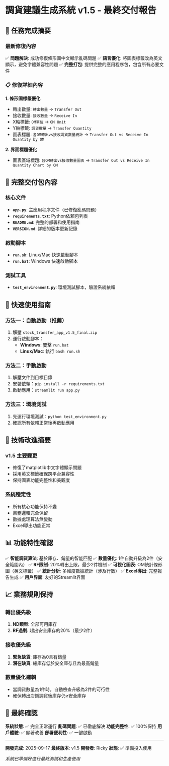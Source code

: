 # 調貨建議生成系統 v1.5 - 最終交付報告

## 🎯 任務完成摘要

### 最新修復內容
✅ **問題解決**: 成功修復條形圖中文顯示亂碼問題
✅ **語言優化**: 將圖表標籤改為英文顯示，避免字體兼容性問題
✅ **完整打包**: 提供完整的應用程序包，包含所有必要文件

### 📋 修復詳細內容

**1. 條形圖標籤優化**
- 轉出數量: `轉出數量` → `Transfer Out`
- 接收數量: `接收數量` → `Receive In`
- X軸標籤: `OM單位` → `OM Unit`
- Y軸標籤: `調貨數量` → `Transfer Quantity`
- 圖表標題: `各OM轉出vs接收調貨數量統計` → `Transfer Out vs Receive In Quantity by OM`

**2. 界面標題優化**
- 圖表區域標題: `各OM轉出vs接收數量圖表` → `Transfer Out vs Receive In Quantity Chart by OM`

## 📁 完整交付包內容

### 核心文件
- **`app.py`**: 主應用程序文件（已修復亂碼問題）
- **`requirements.txt`**: Python依賴包列表
- **`README.md`**: 完整的部署和使用指南
- **`VERSION.md`**: 詳細的版本更新記錄

### 啟動腳本
- **`run.sh`**: Linux/Mac 快速啟動腳本
- **`run.bat`**: Windows 快速啟動腳本

### 測試工具
- **`test_environment.py`**: 環境測試腳本，驗證系統依賴

## 🚀 快速使用指南

### 方法一：自動啟動（推薦）
1. 解壓 `stock_transfer_app_v1.5_final.zip`
2. 運行啟動腳本：
   - **Windows**: 雙擊 `run.bat`
   - **Linux/Mac**: 執行 `bash run.sh`

### 方法二：手動啟動
1. 解壓文件到目標目錄
2. 安裝依賴：`pip install -r requirements.txt`
3. 啟動應用：`streamlit run app.py`

### 方法三：環境測試
1. 先運行環境測試：`python test_environment.py`
2. 確認所有依賴正常後再啟動應用

## 🔧 技術改進摘要

### v1.5 主要變更
- 修復了matplotlib中文字體顯示問題
- 採用英文標籤確保跨平台兼容性
- 保持圖表功能完整性和美觀度

### 系統穩定性
- 所有核心功能保持不變
- 業務邏輯完全保留
- 數據處理算法無變動
- Excel導出功能正常

## 📊 功能特性確認

✅ **智能調貨算法**: 基於庫存、銷量的智能匹配
✅ **數量優化**: 1件自動升級為2件（安全範圍內）
✅ **RF限制**: 20%轉出上限，最少2件機制
✅ **可視化圖表**: OM統計條形圖（英文標籤）
✅ **統計分析**: 多維度數據統計（涉及行數）
✅ **Excel導出**: 完整報告生成
✅ **用戶界面**: 友好的Streamlit界面

## 📈 業務規則保持

### 轉出優先級
1. **ND類型**: 全部可用庫存
2. **RF過剩**: 超出安全庫存的20%（最少2件）

### 接收優先級
1. **緊急缺貨**: 庫存為0且有銷量
2. **潛在缺貨**: 總庫存低於安全庫存且為最高銷量

### 數量優化邏輯
- 當調貨數量為1件時，自動檢查升級為2件的可行性
- 確保轉出店鋪調貨後庫存仍≥安全庫存

## 🎉 最終確認

**系統狀態**: ✅ 完全正常運行
**亂碼問題**: ✅ 已徹底解決
**功能完整性**: ✅ 100%保持
**用戶體驗**: ✅ 顯著改善
**部署便利性**: ✅ 一鍵啟動

---

**開發完成**: 2025-09-17
**最終版本**: v1.5
**開發者**: Ricky
**狀態**: ✅ 準備投入使用

*系統已準備好進行最終測試和生產使用*
